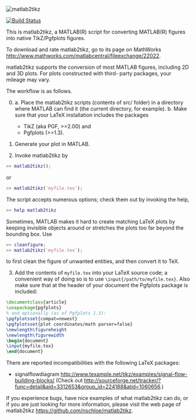 ![matlab2tikz](https://raw.githubusercontent.com/wiki/nschloe/matlab2tikz/matlab2tikz.png)

[![Build Status](https://travis-ci.org/nschloe/matlab2tikz.svg?branch=master)](https://travis-ci.org/nschloe/matlab2tikz)

This is matlab2tikz, a MATLAB(R) script for converting MATLAB(R) figures into
native TikZ/Pgfplots figures.

To download and rate matlab2tikz, go to its page on MathWorks 
http://www.mathworks.com/matlabcentral/fileexchange/22022.

matlab2tikz supports the conversion of most MATLAB figures,
including 2D and 3D plots. For plots constructed with third-
party packages, your mileage may vary.

The workflow is as follows.

0. a. Place the matlab2tikz scripts (contents of src/ folder) in a directory
      where MATLAB can find it (the current directory, for example).
   b. Make sure that your LaTeX installation includes the packages
     * TikZ (aka PGF, >=2.00) and
     * Pgfplots (>=1.3).

1. Generate your plot in MATLAB.

2. Invoke matlab2tikz by
```matlab
>> matlab2tikz();
```
   or
```matlab
>> matlab2tikz('myfile.tex');
```
  The script accepts numerous options; check them out by invoking the help,
```matlab
>> help matlab2tikz
```
Sometimes, MATLAB makes it hard to create matching LaTeX plots by keeping
invisible objects around or stretches the plots too far beyond the bounding box.
Use
```matlab
>> cleanfigure;
>> matlab2tikz('myfile.tex');
```
to first clean the figure of unwanted entities, and then convert it to TeX.

3. Add the contents of `myfile.tex` into your LaTeX source code; a
   convenient way of doing so is to use `\input{/path/to/myfile.tex}`.
   Also make sure that at the header of your document the Pgfplots package
   is included:
```latex
\documentclass{article}
\usepackage{pgfplots}
% and optionally (as of Pgfplots 1.3):
\pgfplotsset{compat=newest}
\pgfplotsset{plot coordinates/math parser=false}
\newlength\figureheight
\newlength\figurewidth
\begin{document}
\input{myfile.tex}
\end{document}
```

There are reported incompatibilities with the following LaTeX packages:
   * signalflowdiagram <http://www.texample.net/tikz/examples/signal-flow-building-blocks/>
     (Check out <http://sourceforge.net/tracker/?func=detail&aid=3312653&group_id=224188&atid=1060656>.)

If you experience bugs, have nice examples of what matlab2tikz can do, or if
you are just looking for more information, please visit the web page of
matlab2tikz <https://github.com/nschloe/matlab2tikz>.
